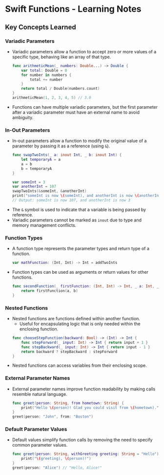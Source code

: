 
# Swift Functions - Learning Notes

## Key Concepts Learned

### Variadic Parameters
- Variadic parameters allow a function to accept zero or more values of a specific type, behaving like an array of that type.
  ```swift
  func arithmeticMean(_ numbers: Double...) -> Double {
      var total: Double = 0
      for number in numbers {
          total += number
      }
      return total / Double(numbers.count)
  }
  arithmeticMean(1, 2, 3, 4, 5) // 3.0
  ```
- Functions can have multiple variadic parameters, but the first parameter after a variadic parameter must have an external name to avoid ambiguity.

### In-Out Parameters
- In-out parameters allow a function to modify the original value of a parameter by passing it as a reference (using `&`).
  ```swift
  func swapTwoInts(_ a: inout Int, _ b: inout Int) {
      let temporaryA = a
      a = b
      b = temporaryA
  }

  var someInt = 3
  var anotherInt = 107
  swapTwoInts(&someInt, &anotherInt)
  print("someInt is now \(someInt), and anotherInt is now \(anotherInt)")
  // Output: someInt is now 107, and anotherInt is now 3
  ```
- The `&` symbol is used to indicate that a variable is being passed by reference.
- Variadic parameters cannot be marked as `inout` due to type and memory management conflicts.

### Function Types
- A function type represents the parameter types and return type of a function.
  ```swift
  var mathFunction: (Int, Int) -> Int = addTwoInts
  ```
- Function types can be used as arguments or return values for other functions.
  ```swift
  func secondFunction(_ firstFunction: (Int, Int) -> Int, _ a: Int, _ b: Int) -> Int {
      return firstFunction(a, b)
  }
  ```

### Nested Functions
- Nested functions are functions defined within another function.
  - Useful for encapsulating logic that is only needed within the enclosing function.
  ```swift
  func chooseStepFunction(backward: Bool) -> (Int) -> Int {
      func stepForward(_ input: Int) -> Int { return input + 1 }
      func stepBackward(_ input: Int) -> Int { return input - 1 }
      return backward ? stepBackward : stepForward
  }
  ```
- Nested functions can access variables from their enclosing scope.

### External Parameter Names
- External parameter names improve function readability by making calls resemble natural language.
  ```swift
  func greet(person: String, from hometown: String) {
      print("Hello \(person)! Glad you could visit from \(hometown).")
  }
  greet(person: "John", from: "Boston")
  ```

### Default Parameter Values
- Default values simplify function calls by removing the need to specify common parameter values.
  ```swift
  func greet(person: String, withGreeting greeting: String = "Hello") {
      print("\(greeting), \(person)!")
  }
  greet(person: "Alice") // "Hello, Alice!"
  ```

### 
